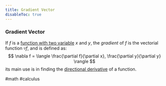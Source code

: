 ```yaml
---
title: Gradient Vector
disableToc: true
---
```


### Gradient Vector
If $f$ is a [function with two variable](multivariable-functions.md) $x$ and $y$, the _gradient_ of $f$ is the vectorial function $\triangledown f$, and is defined as:
$$
\nabla f = \langle \frac{\partial f}{\partial x}, \frac{\partial y}{\partial y} \rangle
$$
its main use is in finding the [directional derivative](directional-derivative.md) of a function.

#math #calculus 

